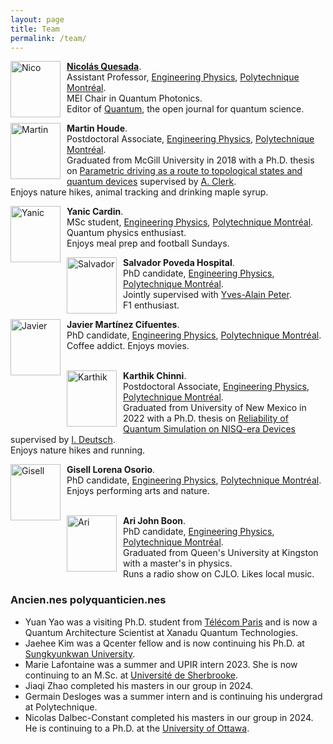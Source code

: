 ```yaml
---
layout: page
title: Team 
permalink: /team/
---
```


<img src="https://www.polymtl.ca/expertises/sites/expertises2.amigow2020.polymtl.ca/files/quesada-nicolas.jpg"
     alt="Nico"
     width="80"
     height="90"
     style="float: left; margin-right: 10px;" /> [**Nicolás Quesada**](https://www.polymtl.ca/expertises/en/quesada-nicolas).  
Assistant Professor, [Engineering Physics](https://www.polymtl.ca/phys/), [Polytechnique Montréal](https://www.polymtl.ca).  
MEI Chair in Quantum Photonics.  
Editor of [Quantum](https://quantum-journal.org/), the open journal for quantum science. 

<img src="https://github.com/polyquantique/polyquantique.github.io/raw/master/assets/images/martin.jpg"
     alt="Martin"
     width="80"
     height="90"
     style="float: left; margin-right: 10px;" /> **Martin Houde**.  
Postdoctoral Associate, [Engineering Physics](https://www.polymtl.ca/phys/), [Polytechnique Montréal](https://www.polymtl.ca).  
Graduated from McGill University in 2018 with a Ph.D. thesis on [Parametric driving as a route to topological states and quantum devices](https://escholarship.mcgill.ca/downloads/rj430699k) supervised by [A. Clerk](https://clerkgroup.uchicago.edu/).  
Enjoys nature hikes, animal tracking and drinking maple syrup.

<img src="https://github.com/polyquantique/polyquantique.github.io/raw/master/assets/images/yanic.jpeg"
     alt="Yanic"
     width="80"
     height="90"
     style="float: left; margin-right: 10px;" /> **Yanic Cardin**.  
MSc student, [Engineering Physics](https://www.polymtl.ca/phys/), [Polytechnique Montréal](https://www.polymtl.ca).  
Quantum physics enthusiast. \
Enjoys meal prep and football Sundays. 

<img src="https://github.com/polyquantique/polyquantique.github.io/raw/master/assets/images/salvador.jpg"
     alt="Salvador"
     width="80" 
     height="90"
     style="float: left; margin-right: 10px;" /> **Salvador Poveda Hospital**.  
PhD candidate, [Engineering Physics](https://www.polymtl.ca/phys/), [Polytechnique Montréal](https://www.polymtl.ca). \
Jointly supervised with [Yves-Alain Peter](https://www.polymtl.ca/phys/en/yves-alain-peter). \
F1 enthusiast.


<img src="https://user-images.githubusercontent.com/95931266/177825256-34d87df1-e38e-4f7e-84cc-c729bcf2caa4.jpg"
     alt="Javier"
     width="80"
     height="90"
     style="float: left; margin-right: 10px;" /> **Javier Martínez Cifuentes**. \
PhD candidate, [Engineering Physics](https://www.polymtl.ca/phys/), [Polytechnique Montréal](https://www.polymtl.ca). \
Coffee addict. Enjoys movies.
<br><br>

<img src="https://github.com/polyquantique/polyquantique.github.io/raw/master/assets/images/karthik.jpg"
     alt="Karthik"
     width="80"
     height="90"
     style="float: left; margin-right: 10px;" /> **Karthik Chinni**. \
Postdoctoral Associate, [Engineering Physics](https://www.polymtl.ca/phys/), [Polytechnique Montréal](https://www.polymtl.ca).  
Graduated from University of New Mexico in 2022 with a Ph.D. thesis on [Reliability of Quantum Simulation on NISQ-era Devices
](https://digitalrepository.unm.edu/phyc_etds/246/) supervised by [I. Deutsch](https://cquic.unm.edu/research/research-groups/deutsch-research-group/index.html).  
Enjoys nature hikes and running.



<img src="https://github.com/polyquantique/polyquantique.github.io/raw/master/assets/images/gisell.jpg"
     alt="Gisell"
     width="80"
     height="90"
     style="float: left; margin-right: 10px;" /> **Gisell Lorena Osorio**. \
PhD candidate, [Engineering Physics](https://www.polymtl.ca/phys/), [Polytechnique Montréal](https://www.polymtl.ca). \
Enjoys performing arts and nature.
<br><br>


<img src="https://github.com/polyquantique/polyquantique.github.io/raw/master/assets/images/ari.jpg"
     alt="Ari"
     width="80" 
     height="90"
     style="float: left; margin-right: 10px;" /> **Ari John Boon**.  
PhD candidate, [Engineering Physics](https://www.polymtl.ca/phys/), [Polytechnique Montréal](https://www.polymtl.ca). \
Graduated from Queen's University at Kingston with a master's in physics. \
Runs a radio show on CJLO. Likes local music.


### Ancien.nes polyquanticien.nes
* Yuan Yao was a visiting Ph.D. student from [Télécom Paris](https://www.telecom-paris.fr) and is now a Quantum Architecture Scientist at Xanadu Quantum Technologies.
* Jaehee Kim was a Qcenter fellow and is now continuing his Ph.D. at [Sungkyunkwan University](https://www.skku.edu/eng/).
* Marie Lafontaine was a summer and UPIR intern 2023. She is now continuing to an M.Sc. at [Université de Sherbrooke](https://www.usherbrooke.ca).
* Jiaqi Zhao completed his masters in our group in 2024.
* Germain Desloges was a summer intern and is continuing his undergrad at Polytechnique.
* Nicolas Dalbec-Constant completed his masters in our group in 2024. He is continuing to a Ph.D. at the [University of Ottawa](https://uottawa.ca).
